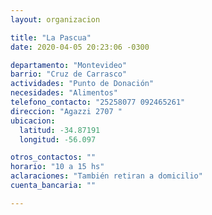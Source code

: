 ```yaml
---
layout: organizacion

title: "La Pascua"
date: 2020-04-05 20:23:06 -0300

departamento: "Montevideo"
barrio: "Cruz de Carrasco"
actividades: "Punto de Donación"
necesidades: "Alimentos"
telefono_contacto: "25258077 092465261"
direccion: "Agazzi 2707 "
ubicacion:
  latitud: -34.87191
  longitud: -56.097

otros_contactos: ""
horario: "10 a 15 hs"
aclaraciones: "También retiran a domicilio"
cuenta_bancaria: ""

---
```

